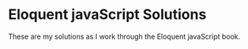 # Eloquent javaScript Solutions
These are my solutions as I work through the Eloquent javaScript book.
